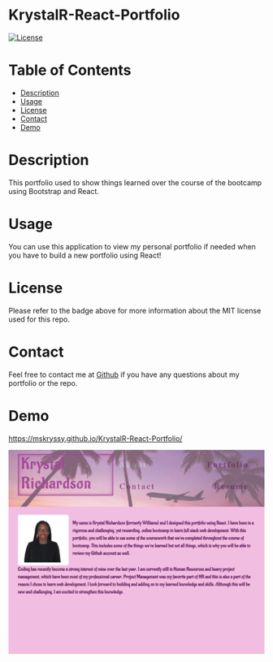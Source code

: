 # KrystalR-React-Portfolio

[![License](https://img.shields.io/badge/License-MIT-blueviolet.svg)](https://opensource.org/licenses/MIT)

# Table of Contents

- [Description](#description)
- [Usage](#usage)
- [License](#license)
- [Contact](#contact)
- [Demo](#demo)

# Description

This portfolio used to show things learned over the course of the bootcamp using Bootstrap and React. 

# Usage

You can use this application to view my personal portfolio if needed when you have to build a new portfolio using React!

# License

Please refer to the badge above for more information about the MIT license used for this repo.

# Contact

Feel free to contact me at [Github](https://github.com/MsKryssy/KrystalR-React-Portfolio) if you have any questions
about my portfolio or the repo.

# Demo

https://mskryssy.github.io/KrystalR-React-Portfolio/

![Placeholder Screenshot](krystalr-portfolio-2.0/src/assets/images/react-portfolio.png)

